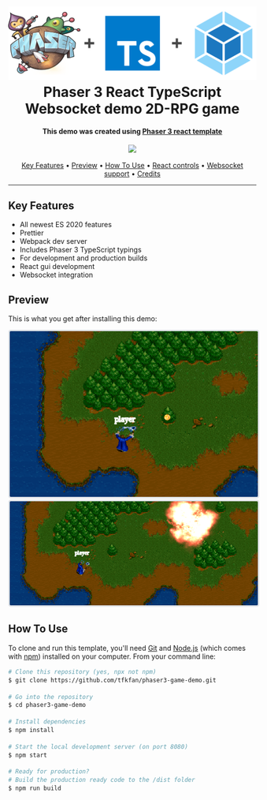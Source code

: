 <h1 align="center">
  <br>
  <a href="https://github.com/tfkfan/phaser3-react-template#readme"><img src="readme/header.png" alt="header" width="600"></a>
  <br>
  Phaser 3 React TypeScript Websocket demo 2D-RPG game
  <br>
</h1>

<h4 align="center">
This demo was created using <a href="https://github.com/tfkfan/phaser3-react-template" target="_blank" >Phaser 3 react template</a>  </h4>

<p align="center">
  <a href="https://opensource.org/licenses/MIT" title="License: MIT" >
    <img src="https://img.shields.io/badge/License-MIT-greenbright.svg?style=flat-square">
  </a>
</p>

<p align="center">
  <a href="#key-features">Key Features</a> •
  <a href="#preview">Preview</a> •
  <a href="#how-to-use">How To Use</a> •
  <a href="#react-controls">React controls</a> •
  <a href="#websocket-support">Websocket support</a> •
  <a href="#credits">Credits</a>
</p>

---

## Key Features

- All newest ES 2020 features
- Prettier
- Webpack dev server
- Includes Phaser 3 TypeScript typings
- For development and production builds
- React gui development
- Websocket integration

## Preview

This is what you get after installing this demo:

<img src="readme/img_1.png" width="640" style='border: 0.25em solid #e1e4e8;border-radius: 5px;'/>
<img src="readme/img_2.png" width="640" style='border: 0.25em solid #e1e4e8;border-radius: 5px;'/>

## How To Use

To clone and run this template, you'll need [Git](https://git-scm.com) and [Node.js](https://nodejs.org/en/download/) (which comes with [npm](http://npmjs.com)) installed on your computer. From your command line:

```bash
# Clone this repository (yes, npx not npm)
$ git clone https://github.com/tfkfan/phaser3-game-demo.git

# Go into the repository
$ cd phaser3-game-demo

# Install dependencies
$ npm install

# Start the local development server (on port 8080)
$ npm start

# Ready for production?
# Build the production ready code to the /dist folder
$ npm run build
```
